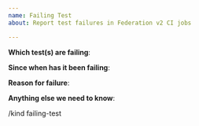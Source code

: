 ```yaml
---
name: Failing Test
about: Report test failures in Federation v2 CI jobs

---
```


<!-- Please only use this template for submitting reports about failing tests in Federation v2 CI jobs -->

**Which test(s) are failing**:

**Since when has it been failing**:

**Reason for failure**:

**Anything else we need to know**:

<!-- DO NOT EDIT BELOW THIS LINE -->
/kind failing-test